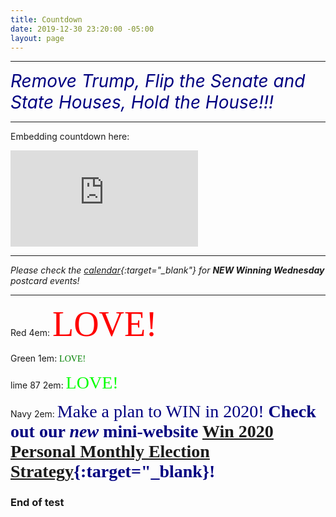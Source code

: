 ```yaml
---
title: Countdown
date: 2019-12-30 23:20:00 -05:00
layout: page
---
```






---

<span style="font-size:2em; color:Navy">*Remove Trump, Flip the Senate and State Houses, Hold the House!!!*</span>

<p id="demo">
</p>

<script>
// Set the date we're counting down to
var countDownDate = new Date("Nov 3 2020 00:00");

// Update the count down every 1 second
var x = setInterval(function() {

  // Get today's date
  var now = new Date();
    
  // Find the distance between now and the count down date
  var t = countDownDate - now;
    
  // Time calculations for days
  var days = Math.floor(t / (1000 * 60 * 60 * 24));
  var hours = Math.floor((t%(1000 * 60 * 60 * 24))/(1000 * 60 * 60)); 
  var minutes = Math.floor((t % (1000 * 60 * 60)) / (1000 * 60)); 
  var seconds = Math.floor((t % (1000 * 60)) / 1000);  

  // Output the result in an element with id="demo"
  var test1 = document.getElementById("demo");
  test1.style.font = "italic bold 30px arial,serif"; 
  //test1.style.textAlign = "center";
//test1.innerHTML = days + " days left until Nov 3, 2020!";
  test1.innerHTML = days + "d " + hours + "h " + minutes + "m " + seconds + "s until Nov 3, 2020!";
  
  
  // If the count down is over, write some text 
  if (t < 0) {
    clearInterval(x);
    document.getElementById("demo").innerHTML = "EXPIRED";
  }
},500);
</script>

---

Embedding countdown here:

<iframe width="300" height="154" src="https://w2.countingdownto.com/2799792" frameborder="0"></iframe>

---

*Please check the [calendar](http://www.indivisibleacton.org/calendar.html){:target="_blank"} for **NEW Winning Wednesday** postcard events!*

---

Red 4em: <span style="font-family:Papyrus; font-size:4em; color:red">LOVE!</span>

Green 1em: <span style="font-family:Papyrus; font-size:1em; color:green">LOVE!</span>

lime 87 2em: <span style="font-family:Papyrus; font-size:2em; color:lime">LOVE!</span>

Navy 2em:
<span style="font-family:Papyrus; font-size:2em; color:Navy">Make a plan to WIN in 2020!  **Check out our *new* mini-website [Win 2020 Personal Monthly Election Strategy](https://sites.google.com/view/win2020personalmonthlystrategy/home){:target="_blank}!**</span>

### End of test